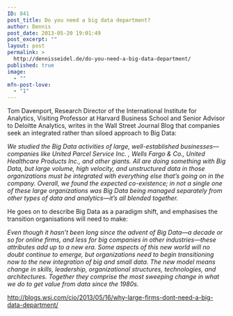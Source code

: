 ```yaml
---
ID: 841
post_title: Do you need a big data department?
author: Dennis
post_date: 2013-05-20 19:01:49
post_excerpt: ""
layout: post
permalink: >
  http://dennisseidel.de/do-you-need-a-big-data-department/
published: true
image:
  - ""
mfn-post-love:
  - "1"
---
```

Tom Davenport, Research Director of the International Institute for Analytics, Visiting Professor at Harvard Business School and Senior Advisor to Deloitte Analytics, writes in the Wall Street Journal Blog that companies seek an integrated rather than siloed approach to Big Data:

<em>We studied the Big Data activities of large, well-established businesses—companies like United Parcel Service Inc. , Wells Fargo &amp; Co., United Healthcare Products Inc., and other giants. All are doing something with Big Data, but large volume, high velocity, and unstructured data in those organizations must be integrated with everything else that’s going on in the company. Overall, we found the expected co-existence; in not a single one of these large organizations was Big Data being managed separately from other types of data and analytics—it’s all blended together.</em>

He goes on to describe Big Data as a paradigm shift, and emphasises the transition organisations will need to make:

<em>Even though it hasn’t been long since the advent of Big Data—a decade or so for online firms, and less for big companies in other industries—these attributes add up to a new era. Some aspects of this new world will no doubt continue to emerge, but organizations need to begin transitioning now to the new integration of big and small data. The new model means change in skills, leadership, organizational structures, technologies, and architectures. Together they comprise the most sweeping change in what we do to get value from data since the 1980s.</em>

<a href="http://blogs.wsj.com/cio/2013/05/16/why-large-firms-dont-need-a-big-data-department/" target="_blank">http://blogs.wsj.com/cio/2013/05/16/why-large-firms-dont-need-a-big-data-department/</a>